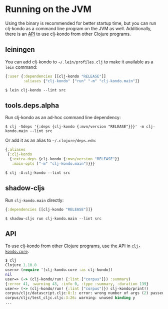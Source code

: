 # Running on the JVM

Using the binary is recommended for better startup time, but you can run
clj-kondo as a command line program on the JVM as well. Additionally, there is
an [API](#api) to use clj-kondo from other Clojure programs.

## leiningen

You can add clj-kondo to `~/.lein/profiles.clj` to make it available as a `lein` command:

``` clojure
{:user {:dependencies [[clj-kondo "RELEASE"]]
        :aliases {"clj-kondo" ["run" "-m" "clj-kondo.main"]}
```

``` shellsession
$ lein clj-kondo --lint src
```

## tools.deps.alpha

Run clj-kondo as an ad-hoc command line dependency:

``` shellsession
$ clj -Sdeps '{:deps {clj-kondo {:mvn/version "RELEASE"}}}' -m clj-kondo.main --lint src
```

Or add it as an alias to `~/.clojure/deps.edn`:

``` clojure
{:aliases
 {:clj-kondo
  {:extra-deps {clj-kondo {:mvn/version "RELEASE"}}
   :main-opts ["-m" "clj-kondo.main"]}}}
```

``` shellsession
$ clj -A:clj-kondo --lint src
```

## shadow-cljs

Run `clj-kondo.main` directly:

``` clojure
{:dependencies [[clj-kondo "RELEASE"]]}
```

``` shellsession
$ shadow-cljs run clj-kondo.main --lint src
```

## API

To use clj-kondo from other Clojure programs, use the API in
[`clj-kondo.core`](https://cljdoc.org/d/clj-kondo/clj-kondo/CURRENT/api/clj-kondo.core).

``` clojure
$ clj
Clojure 1.10.0
user=> (require '[clj-kondo.core :as clj-kondo])
nil
user=> (-> (clj-kondo/run! {:lint ["corpus"]}) :summary)
{:error 41, :warning 43, :info 0, :type :summary, :duration 139}
user=> (-> (clj-kondo/run! {:lint ["corpus"]}) clj-kondo/print!)
corpus/cljc/datascript.cljc:8:1: error: wrong number of args (2) passed to datascript.db/seqable?
corpus/cljc/test_cljc.cljc:3:26: warning: unused binding y
...
```
